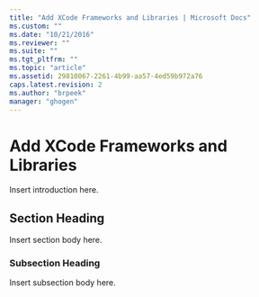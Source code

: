 ```yaml
---
title: "Add XCode Frameworks and Libraries | Microsoft Docs"
ms.custom: ""
ms.date: "10/21/2016"
ms.reviewer: ""
ms.suite: ""
ms.tgt_pltfrm: ""
ms.topic: "article"
ms.assetid: 29810067-2261-4b99-aa57-4ed59b972a76
caps.latest.revision: 2
ms.author: "brpeek"
manager: "ghogen"
---
```

# Add XCode Frameworks and Libraries
Insert introduction here.  
  
## Section Heading  
 Insert section body here.  
  
### Subsection Heading  
 Insert subsection body here.